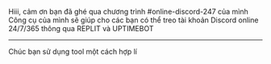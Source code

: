 Hiii, cảm ơn bạn đã ghé qua chương trình #online-discord-247 của mình
Công cụ của mình sẽ giúp cho các bạn có thể treo tài khoản Discord online 24/7/365 thông qua REPLIT và UPTIMEBOT
- - - - - - - - - - - - - - - - - - - - - - - - - - - - - - - - - - - - - - - - - - - - - - - - - - - - - - - - -
Chúc bạn sử dụng tool một cách hợp lí
